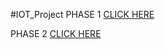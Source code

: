 #IOT_Project
PHASE 1 [CLICK HERE](https://github.com/sasikala200345/IOT_Project/blob/main/phase%201%20project.pptx)

PHASE 2 [CLICK HERE](https://github.com/sasikala200345/IOT_Project/blob/main/IOT_phase2.pdf)
